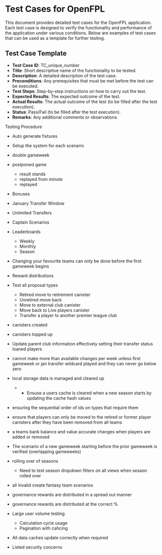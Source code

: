 # Test Cases for OpenFPL

This document provides detailed test cases for the OpenFPL application. Each test case is designed to verify the functionality and performance of the application under various conditions. Below are examples of test cases that can be used as a template for further testing.

## Test Case Template

- **Test Case ID**: TC_unique_number
- **Title**: Short descriptive name of the functionality to be tested.
- **Description**: A detailed description of the test case.
- **Preconditions**: Any prerequisites that must be met before the test can be executed.
- **Test Steps**: Step-by-step instructions on how to carry out the test.
- **Expected Results**: The expected outcome of the test.
- **Actual Results**: The actual outcome of the test (to be filled after the test execution).
- **Status**: Pass/Fail (to be filled after the test execution).
- **Remarks**: Any additional comments or observations.

Testing Procedure

- Auto generate fixtures
- Setup the system for each scenario

- double gameweek
- postponed game
  - result stands
  - replayed from minute
  - replayed
- Bonuses
- January Transfer Window
- Unlimited Transfers
- Captain Scenarios
- Leaderboards
  - Weekly
  - Monthly
  - Season
- Changing your favourite teams can only be done before the first gameweek begins
- Reward distributions
- Test all proposal types
  - Retired move to retirement canister
  - Unretired move back
  - Move to external club canister
  - Move back to Live players canister
  - Transfer a player to another premier league club
- canisters created
- canisters topped up
- Update parent club information effectively setting their transfer status loaned players
- cannot make more than available changes per week unless first gameweek or jan transfer wildcard played and they can never go below zero
- local storage data is managed and cleared up
  - - Ensuse a users cache is cleared when a new season starts by updating the cache hash values
- ensuring the sequential order of ids on types that require them
- ensure that players can only be moved to the retired or former player canisters after they have been removed from all teams
- a teams bank balance and value accurate changes when players are added or removed
- The scenario of a new gameweek starting before the prior gameweek is verified (overlapping gameweeks)
- rolling over of seasons
  - Need to test season dropdown filters on all views when sesaon rolled over
- all invalid create fantasy team scenarios
- governance rewards are distributed in a spread out manner
- governance rewards are distributed at the correct %
- Large user volume testing
  - Calculation cycle usage
  - Pagination with cahcing
- All data caches update correctly when required

- Listed security concerns
